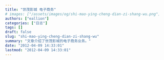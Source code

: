 ```yaml
---
title: "世茂影城 电子商务"
# images: ["/assets/images/og/shi-mao-ying-cheng-dian-zi-shang-wu.png"]
authors: ["eallion"]
categories: ["日志"]
tags: []
draft: false
slug: "shi-mao-ying-cheng-dian-zi-shang-wu"
summary: "文章介绍了世茂影城的电子商务业务。"
date: "2012-04-09 14:33:01"
lastmod: "2012-04-09 14:33:01"
---
```



